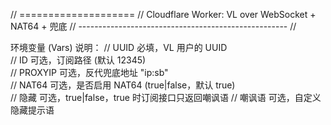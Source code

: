 // ====================
// Cloudflare Worker: VL over WebSocket + NAT64 + 兜底
// ----------------------------------------------------
//


环境变量 (Vars) 说明：
//   UUID        必填，VL 用户的 UUID                        
//   ID          可选，订阅路径 (默认 12345)                 
//   PROXYIP     可选，反代兜底地址 "ip:sb"     
//   NAT64       可选，是否启用 NAT64 (true|false，默认 true)      
//   隐藏        可选，true|false，true 时订阅接口只返回嘲讽语
//   嘲讽语      可选，自定义隐藏提示语                          

